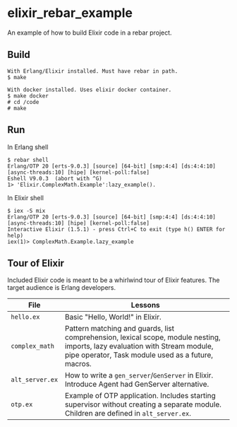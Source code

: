 # elixir_rebar_example

An example of how to build Elixir code in a rebar project.

## Build

```
With Erlang/Elixir installed. Must have rebar in path.
$ make

With docker installed. Uses elixir docker container.
$ make docker
# cd /code
# make
```

## Run

In Erlang shell
```
$ rebar shell
Erlang/OTP 20 [erts-9.0.3] [source] [64-bit] [smp:4:4] [ds:4:4:10] [async-threads:10] [hipe] [kernel-poll:false]
Eshell V9.0.3  (abort with ^G)
1> 'Elixir.ComplexMath.Example':lazy_example().
```

In Elixir shell
```
$ iex -S mix
Erlang/OTP 20 [erts-9.0.3] [source] [64-bit] [smp:4:4] [ds:4:4:10] [async-threads:10] [hipe] [kernel-poll:false]
Interactive Elixir (1.5.1) - press Ctrl+C to exit (type h() ENTER for help)
iex(1)> ComplexMath.Example.lazy_example
```

## Tour of Elixir

Included Elixir code is meant to be a whirlwind tour of Elixir features.
The target audience is Erlang developers.

File | Lessons
-----|-------------
`hello.ex` | Basic "Hello, World!" in Elixir.
`complex_math` | Pattern matching and guards, list comprehension, lexical scope, module nesting, imports, lazy evaluation with Stream module, pipe operator, Task module used as a future, macros.
`alt_server.ex` | How to write a `gen_server`/`GenServer` in Elixir. Introduce Agent had GenServer alternative.
`otp.ex` | Example of OTP application. Includes starting supervisor without creating a separate module. Children are defined in `alt_server.ex`.
